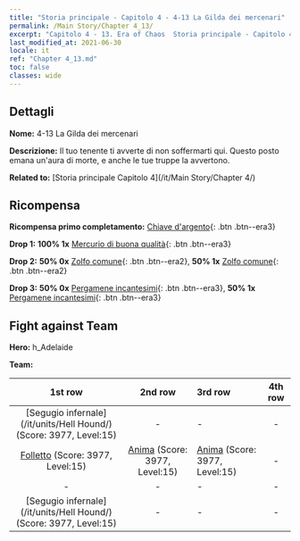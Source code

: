 ```yaml
---
title: "Storia principale - Capitolo 4 - 4-13 La Gilda dei mercenari"
permalink: /Main Story/Chapter 4_13/
excerpt: "Capitolo 4 - 13. Era of Chaos  Storia principale - Capitolo 4_13. 4-13 La Gilda dei mercenari"
last_modified_at: 2021-06-30
locale: it
ref: "Chapter 4_13.md"
toc: false
classes: wide
---
```


## Dettagli

 **Nome:** 4-13 La Gilda dei mercenari

 **Descrizione:** Il tuo tenente ti avverte di non soffermarti qui. Questo posto emana un'aura di morte, e anche le tue truppe la avvertono.

 **Related to:** [Storia principale Capitolo 4](/it/Main Story/Chapter 4/)

## Ricompensa

 **Ricompensa primo completamento:** [Chiave d'argento](/ItemsIT/con_693/){: .btn .btn--era3}

 **Drop 1:** **100% 1x** [Mercurio di buona qualità](/ItemsIT/mat_14/){: .btn .btn--era3}

 **Drop 2:** **50% 0x** [Zolfo comune](/ItemsIT/mat_9/){: .btn .btn--era2}, **50% 1x** [Zolfo comune](/ItemsIT/mat_9/){: .btn .btn--era2}

 **Drop 3:** **50% 0x** [Pergamene incantesimi](/ItemsIT/con_694/){: .btn .btn--era3}, **50% 1x** [Pergamene incantesimi](/ItemsIT/con_694/){: .btn .btn--era3}


## Fight against Team
 **Hero:** h_Adelaide

 **Team:**


  | 1st row | 2nd row | 3rd row | 4th row |
  |:----:|:----:|:----|:----:|
  | [Segugio infernale](/it/units/Hell Hound/) (Score: 3977, Level:15)  | - | - | - |
  | [Folletto](/it/units/Imp/) (Score: 3977, Level:15)  | [Anima](/it/units/Wight/) (Score: 3977, Level:15)  | [Anima](/it/units/Wight/) (Score: 3977, Level:15)  | - |
  | - | - | - | - |
  | [Segugio infernale](/it/units/Hell Hound/) (Score: 3977, Level:15)  | - | - | - |


